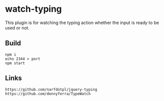 # watch-typing

This plugin is for watching the typing action whether the input is ready to be used or not.

## Build
    npm i
    echo 2344 > port
    npm start
## Links
    https://github.com/narfdotpl/jquery-typing
    https://github.com/dennyferra/TypeWatch
